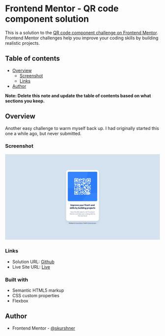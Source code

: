# Frontend Mentor - QR code component solution

This is a solution to the [QR code component challenge on Frontend Mentor](https://www.frontendmentor.io/challenges/qr-code-component-iux_sIO_H). Frontend Mentor challenges help you improve your coding skills by building realistic projects.

## Table of contents

- [Overview](#overview)
  - [Screenshot](#screenshot)
  - [Links](#links)
- [Author](#author)

**Note: Delete this note and update the table of contents based on what sections you keep.**

## Overview

Another easy challenge to warm myself back up. I had originally started this one a while ago, but never submitted.

### Screenshot

![](./images/ss.png)

### Links

- Solution URL: [Github](https://github.com/skurshner/fe-mentor/tree/main/qr-code-component-main)
- Live Site URL: [Live](https://sk-fm-qr.netlify.app/)

### Built with

- Semantic HTML5 markup
- CSS custom properties
- Flexbox

## Author

- Frontend Mentor - [@skurshner](https://www.frontendmentor.io/profile/skurshner)
